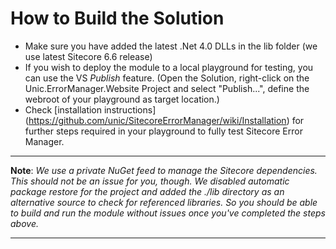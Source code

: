 # How to Build the Solution

- Make sure you have added the latest .Net 4.0 DLLs in the lib folder (we use latest
  Sitecore 6.6 release)
- If you wish to deploy the module to a local playground for testing, you can use
  the VS _Publish_ feature.
  (Open the Solution, right-click on the Unic.ErrorManager.Website
  Project and select "Publish...", define the webroot of your playground as
  target location.)
- Check [installation instructions] (https://github.com/unic/SitecoreErrorManager/wiki/Installation) for further steps required in your playground to fully test Sitecore Error Manager.

---

**Note**: _We use a private NuGet feed to manage the Sitecore dependencies. This should not be an issue for you, though. We disabled automatic package restore for the project and added the ./lib directory as an alternative source to check for referenced libraries. So you should be able to build and run the module without issues once you've completed the steps above._

---
